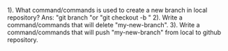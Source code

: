 1). What command/commands is used to create a new branch in local repository?
Ans: "git branch <name>"or "git checkout -b <name>"
2). Write a command/commands that will delete "my-new-branch".
3). Write a command/commands that will push "my-new-branch" from local to github repository.
